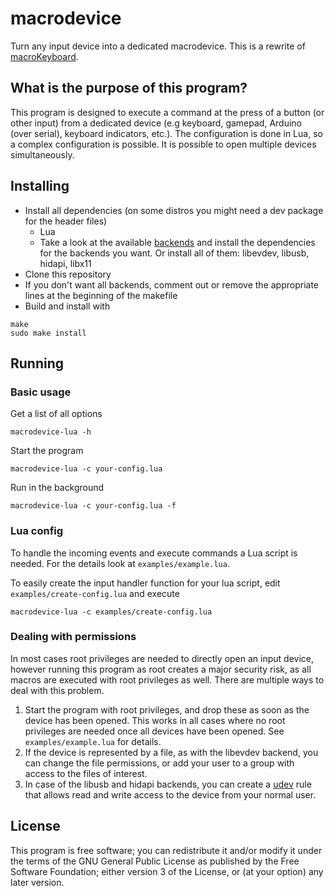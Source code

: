 # macrodevice
Turn any input device into a dedicated macrodevice. This is a rewrite of [macroKeyboard](https://github.com/dokutan/macroKeyboard).

## What is the purpose of this program?
This program is designed to execute a command at the press of a button (or other input) from a dedicated device (e.g keyboard, gamepad, Arduino (over serial), keyboard indicators, etc.). The configuration is done in Lua, so a complex configuration is possible. It is possible to open multiple devices simultaneously.

## Installing
- Install all dependencies (on some distros you might need a dev package for the header files)
  - Lua
  - Take a look at the available [backends](https://github.com/dokutan/macrodevice/blob/master/doc/backends.md) and install the dependencies for the backends you want. Or install all of them: libevdev, libusb, hidapi, libx11
- Clone this repository
- If you don't want all backends, comment out or remove the appropriate lines at the beginning of the makefile
- Build and install with
```
make
sudo make install
```

## Running

### Basic usage

Get a list of all options
```
macrodevice-lua -h
```

Start the program
```
macrodevice-lua -c your-config.lua
```

Run in the background
```
macrodevice-lua -c your-config.lua -f
```

### Lua config

To handle the incoming events and execute commands a Lua script is needed. For the details look at ``examples/example.lua``.

To easily create the input handler function for your lua script, edit ``examples/create-config.lua`` and execute
```
macrodevice-lua -c examples/create-config.lua
```

### Dealing with permissions
In most cases root privileges are needed to directly open an input device, however running this program as root creates a major security risk, as all macros are executed with root privileges as well. There are multiple ways to deal with this problem.

1. Start the program with root privileges, and drop these as soon as the device has been opened. This works in all cases where no root privileges are needed once all devices have been opened. See ``examples/example.lua`` for details.
2. If the device is represented by a file, as with the libevdev backend, you can change the file permissions, or add your user to a group with access to the files of interest.
3. In case of the libusb and hidapi backends, you can create a [udev](https://wiki.archlinux.org/index.php/Udev) rule that allows read and write access to the device from your normal user.

## License
This program is free software; you can redistribute it and/or modify it under the terms of the GNU General Public License as published by the Free Software Foundation; either version 3 of the License, or (at your option) any later version.
